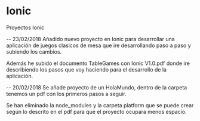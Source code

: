 # Ionic
Proyectos Ionic

-- 23/02/2018
Añadido nuevo proyecto en Ionic para desarrollar una aplicación de juegos clasicos de mesa que ire desarrollando paso a paso y subiendo los cambios.

Además he subido el documento TableGames con Ionic V1.0.pdf donde ire describiendo los pasos que voy haciendo para el desarrollo de la aplicación.

-- 20/02/2018
Se añade proyecto de un HolaMundo, dentro de la carpeta tenemos un pdf con los primeros pasos a seguir.

Se han eliminado la node_modules y la carpeta platform que se puede crear según lo descrito en el pdf para que el proyecto ocupara menos espacio.
